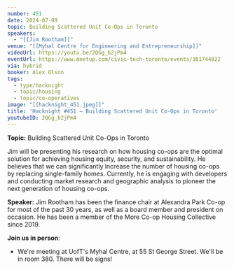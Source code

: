 ```yaml
---
number: 451
date: 2024-07-09
topic: Building Scattered Unit Co-Ops in Toronto
speakers:
  - "[[Jim Rootham]]"
venue: "[[Myhal Centre for Engineering and Entrepreneurship]]"
videoUrl: https://youtu.be/2QGg_b2jPm4
eventUrl: https://www.meetup.com/civic-tech-toronto/events/301744822
via: hybrid
booker: Alex Olson
tags:
  - type/hacknight
  - topic/housing
  - topic/co-operatives
image: "[[hacknight_451.jpeg]]"
title: 'Hacknight #451 – Building Scattered Unit Co-Ops in Toronto'
youtubeID: 2QGg_b2jPm4
---
```

**Topic:** Building Scattered Unit Co-Ops in Toronto

Jim will be presenting his research on how housing co-ops are the optimal solution for achieving housing equity, security, and sustainability. He believes that we can significantly increase the number of housing co-ops by replacing single-family homes. Currently, he is engaging with developers and conducting market research and geographic analysis to pioneer the next generation of housing co-ops.

**Speaker:** Jim Rootham has been the finance chair at Alexandra Park Co-op for most of the past 30 years, as well as a board member and president on occasion. He has been a member of the More Co-op Housing Collective since 2019.

**Join us in person**:

* We're meeting at UofT's Myhal Centre, at 55 St George Street. We'll be in room 380. There will be signs!
